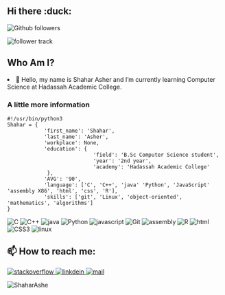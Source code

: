 <section>
  <h1> Hi there :duck:</h1>
</section>

<section>
  <p>
    <img src="https://img.shields.io/github/followers/ShaharAshe?style=social&label=Follow" alt="Github followers"/>
  </p>
 
  <p>
    <img src="https://komarev.com/ghpvc/?username=ShaharAshe&style=flat-square" alt="follower track">
    <!--<img src="https://komarev.com/ghpvc/?username=ShaharAshe&style=for-the-badge" alt="follower track">-->
  </p>
</section>

<section>
  <h2>Who Am I?</h2>
</section>

<section>
  <uo>
    <li>🌱 Hello, my name is Shahar Asher and I’m currently learning Computer Science at Hadassah Academic College.</li>
  </uo>

  <h3>A little more information</h3>

```python3
#!/usr/bin/python3
Shahar = {
            'first_name': 'Shahar',
            'last_name': 'Asher',
            'workplace': None,
            'education': {
                            'field': 'B.Sc Computer Science student',
                            'year': '2nd year',
                            'academy': 'Hadassah Academic College'
             },
            'AVG': '90',
            'language': ['C', 'C++', 'java' 'Python', 'JavaScript' 'assembly X86', 'html', 'css', 'R'],
            'skills': ['git', 'Linux', 'object-oriented', 'mathematics', 'algorithms']
}
```
  <p>
    <!--<a href="https://chromedino.com/">-->
      <img src="https://img.shields.io/badge/c%20-%2300599C.svg?&style=for-the-badge&logo=c&logoColor=white" alt="C"/>
      <img src="https://img.shields.io/badge/c++%20-%2300599C.svg?&style=for-the-badge&logo=c%2B%2B&logoColor=white" alt="C++"/>
      <img src="https://img.shields.io/badge/Java-007396?&style=for-the-badge&logo=java" alt="java"/>
      <img src="https://img.shields.io/badge/python%20-%2314354C.svg?&style=for-the-badge&logo=python&logoColor=white" alt="Python"/>
      <img src="https://img.shields.io/badge/JavaScript-F7DF1E?&style=for-the-badge&logo=javascript&logoColor=black" alt="javascript"/>
      <img src="https://img.shields.io/badge/git%20-%23F05033.svg?&style=for-the-badge&logo=git&logoColor=white" alt="Git"/>
      <img src="https://img.shields.io/badge/Assembly-blueviolet?&style=for-the-badge&logo=assemblyscript" alt="assembly"/>
      <img src="https://img.shields.io/badge/Language-R-blue?&style=for-the-badge&logo=r&logoColor=white" alt="R"/>
      <img src="https://img.shields.io/badge/HTML5-red?&style=for-the-badge&logo=html5&logoColor=white" alt="html"/>
      <img src="https://img.shields.io/badge/CSS3-blue?&style=for-the-badge&logo=css3&logoColor=white" alt="CSS3"/>
      <img src="https://img.shields.io/badge/OS-Linux-blue?&style=for-the-badge&logo=linux&logoColor=white" alt="linux"/>
    <!--</a>-->
    <!--<code><img height="20" src="https://raw.githubusercontent.com/github/explore/80688e429a7d4ef2fca1e82350fe8e3517d3494d/topics/c/c.png" alt="C"></code>
    <code><img height="20" src="https://raw.githubusercontent.com/github/explore/80688e429a7d4ef2fca1e82350fe8e3517d3494d/topics/cpp/cpp.png" alt="C++"></code>
    <code><img height="20" src="https://raw.githubusercontent.com/github/explore/80688e429a7d4ef2fca1e82350fe8e3517d3494d/topics/java/java.png" alt="Java"></code>
    <code><img height="20" src="https://raw.githubusercontent.com/github/explore/80688e429a7d4ef2fca1e82350fe8e3517d3494d/topics/python/python.png" alt="Python"></code>
    <code><img height="20" src="https://raw.githubusercontent.com/github/explore/80688e429a7d4ef2fca1e82350fe8e3517d3494d/topics/javascript/javascript.png" alt="JavaScript"></code>
    <code><img height="20" src="https://raw.githubusercontent.com/github/explore/80688e429a7d4ef2fca1e82350fe8e3517d3494d/topics/git/git.png" alt="Git"></code>
    <code><img height="20" src="https://raw.githubusercontent.com/github/explore/main/topics/assembly/assembly.png" alt="Assembly"></code>
    <code><img height="20" src="https://raw.githubusercontent.com/github/explore/main/topics/r/r.png" alt="R"></code>
    <code><img height="20" src="https://raw.githubusercontent.com/github/explore/main/topics/html/html.png" alt="HTML5"></code>
    <code><img height="20" src="https://raw.githubusercontent.com/github/explore/main/topics/css/css.png" alt="CSS3"></code>
    <code><img height="20" src="https://raw.githubusercontent.com/github/explore/main/topics/linux/linux.png" alt="Linux"></code>-->
  </p>
</section>

<section>
  <h2> 📫 How to reach me: </h2>
</section>

<section>
 <p>
   <a href="https://stackoverflow.com/users/20755219/shahar">
    <img src="https://img.shields.io/badge/Stack%20Overflow-grey?style=for-the-badge&logo=stackoverflow" alt="stackoverflow"/>
  </a>
  <a href="https://www.linkedin.com/in/shahar-asher-71ba82219/">
    <img src="https://img.shields.io/badge/LinkedIn-0077B5?style=for-the-badge&logo=linkedin&logoColor=white" alt="linkdein"/>
  </a>

   <a href="mailto:shaharas30@gmail.com">
    <img src="https://img.shields.io/badge/Contact%20me-Email-blue?style=for-the-badge&logo=mail.ru&logoColor=white" alt="mail"/>
  </a>
</p>
</section>

<section>
  <img src="https://github-readme-stats.vercel.app/api/top-langs?username=ShaharAshe&show_icons=true&locale=en&layout=compact" alt="ShaharAshe" />
  <!--<img src="https://github-readme-stats.vercel.app/api?username=ShaharAshe&show_icons=true&theme=gotham" alt="ShaharAshe" />-->
</section>
<!--
<section>
  <img align="center" src="https://media.giphy.com/media/g9wbFB61YEh1u/giphy.gif" width="100%" height="250px" />
</section>-->
<!--
<section>
  <img height="20" src="https://i.imgur.com/dBaSKWF.gif" alt="line" />
  <img src="https://github-readme-activity-graph.vercel.app/graph?username=ShaharAshe&theme=github" alt="contribute"/>
</section>
-->
<!--
**ShaharAshe/ShaharAshe** is a ✨ _special_ ✨ repository because its `README.md` (this file) appears on your GitHub profile.

Here are some ideas to get you started:

- 🔭 I’m currently working on ...
- 🌱 I’m currently learning ...
- 👯 I’m looking to collaborate on ...
- 🤔 I’m looking for help with ...
- 💬 Ask me about ...
- 📫 How to reach me: ...
- 😄 Pronouns: ...
- ⚡ Fun fact: ...
-->
